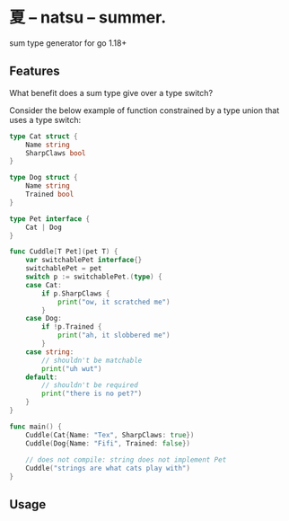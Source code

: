 # 夏 – natsu – summer.

sum type generator for go 1.18+

## Features

What benefit does a sum type give over a type switch?

Consider the below example of function constrained by a type union that uses a type switch: 

```go
type Cat struct {
    Name string 
    SharpClaws bool
}

type Dog struct {
    Name string
    Trained bool
}

type Pet interface {
    Cat | Dog
}

func Cuddle[T Pet](pet T) {
    var switchablePet interface{}
    switchablePet = pet
    switch p := switchablePet.(type) {
    case Cat:
        if p.SharpClaws {
            print("ow, it scratched me")
        }
    case Dog:
        if !p.Trained {
            print("ah, it slobbered me")
        }
    case string:
        // shouldn't be matchable
        print("uh wut")
    default:
        // shouldn't be required
        print("there is no pet?")
    }
}

func main() {
    Cuddle(Cat{Name: "Tex", SharpClaws: true})
    Cuddle(Dog{Name: "Fifi", Trained: false})
    
    // does not compile: string does not implement Pet 
    Cuddle("strings are what cats play with")
}

```

## Usage